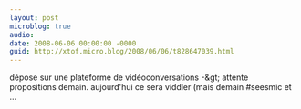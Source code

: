 ```yaml
---
layout: post
microblog: true
audio: 
date: 2008-06-06 00:00:00 -0000
guid: http://xtof.micro.blog/2008/06/06/t828647039.html
---
```

dépose sur une plateforme de vidéoconversations -&amp;gt; attente propositions demain. aujourd'hui ce sera viddler (mais demain #seesmic et  ...
